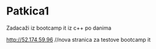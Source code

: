 ﻿# Patkica1


Zadacaži iz bootcamp it iz c++ po danima


http://52.174.59.96 //nova stranica za testove bootcamp it
